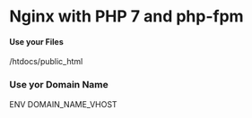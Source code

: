 # Nginx with PHP 7 and php-fpm

#### Use your Files
/htdocs/public_html


### Use yor Domain Name
ENV DOMAIN_NAME_VHOST
